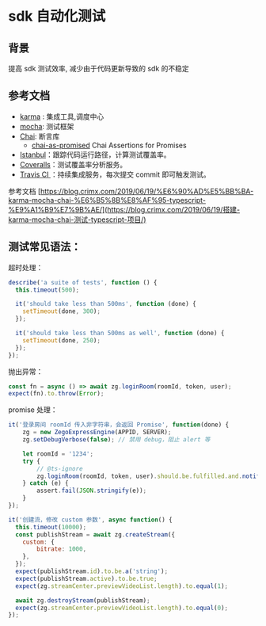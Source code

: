 # sdk 自动化测试

## 背景

提高 sdk 测试效率, 减少由于代码更新导致的 sdk 的不稳定

## 参考文档

+ [karma](https://karma-runner.github.io/5.0/intro/configuration.html) : 集成工具,调度中心
+ [mocha](https://mochajs.cn/#assertions): 测试框架
+ [Chai](https://www.chaijs.com/): 断言库
  + [chai-as-promised](https://www.npmjs.com/package/chai-as-promised) Chai Assertions for Promises
+ [Istanbul](https://istanbul.js.org/)：跟踪代码运行路径，计算测试覆盖率。
+ [Coveralls](https://coveralls.io/)：测试覆盖率分析服务。
+ [Travis CI ](https://travis-ci.org/)：持续集成服务，每次提交 commit 即可触发测试。

参考文档 [https://blog.crimx.com/2019/06/19/%E6%90%AD%E5%BB%BA-karma-mocha-chai-%E6%B5%8B%E8%AF%95-typescript-%E9%A1%B9%E7%9B%AE/](https://blog.crimx.com/2019/06/19/搭建-karma-mocha-chai-测试-typescript-项目/)


## 测试常见语法：

超时处理：

```js
describe('a suite of tests', function () {
  this.timeout(500);

  it('should take less than 500ms', function (done) {
    setTimeout(done, 300);
  });

  it('should take less than 500ms as well', function (done) {
    setTimeout(done, 250);
  });
});
```

抛出异常：

```js
const fn = async () => await zg.loginRoom(roomId, token, user);
expect(fn).to.throw(Error);
```

promise 处理：

```js
it('登录房间 roomId 传入非字符串，会返回 Promise', function(done) {
    zg = new ZegoExpressEngine(APPID, SERVER);
    zg.setDebugVerbose(false); // 禁用 debug，阻止 alert 等

    let roomId = '1234';
    try {
        // @ts-ignore
        zg.loginRoom(roomId, token, user).should.be.fulfilled.and.notify(done);
    } catch (e) {
        assert.fail(JSON.stringify(e));
    }
});

it('创建流，修改 custom 参数', async function() {
  this.timeout(10000);
  const publishStream = await zg.createStream({
    custom: {
        bitrate: 1000,
    },
  });
  expect(publishStream.id).to.be.a('string');
  expect(publishStream.active).to.be.true;
  expect(zg.streamCenter.previewVideoList.length).to.equal(1);

  await zg.destroyStream(publishStream);
  expect(zg.streamCenter.previewVideoList.length).to.equal(0);
});
```
